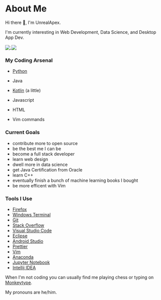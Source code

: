# About Me

 Hi there 👋, I'm UnrealApex.
 
 I'm currently interesting in Web Development, Data Science, and Desktop App Dev.
 
<a href="https://github.com/anuraghazra/github-readme-stats">
  <img align="center" src="https://github-readme-stats.vercel.app/api?username=unrealapex&count_private=true&show_icons=true&include_all_commits" />
</a>
<a href="https://github.com/anuraghazra/github-readme-stats">
  <img align="center" src="https://github-readme-stats.vercel.app/api/top-langs/?username=unrealapex&layout=compact" />
</a>



 ### My Coding Arsenal
 
 
- [Python](https://github.com/python/cpython)
- Java
- [Kotlin](https://github.com/JetBrains/kotlin) (a little)
- Javascript 
- HTML 

- Vim commands
 
 
### Current Goals

- contribute more to open source
- be the best me I can be
- become a full stack developer
- learn web design 
- dwell more in data science
- get Java Certification from Oracle
- learn C++
- eventually finish a bunch of machine learning books I bought 
- be more efficent with Vim



### Tools I Use

- [Firefox](https://www.mozilla.org/en-US/firefox/new/)
- [Windows Terminal](https://github.com/microsoft/terminal)
- [Git](https://git-scm.com/)
- [Stack Overflow](https://stackoverflow.com/)
- [Visual Studio Code](https://github.com/microsoft/vscode)
- [Eclipse](https://www.eclipse.org/)
- [Android Studio](https://developer.android.com/studio)
- [Prettier](https://github.com/prettier/prettier) 
- [Vim](https://github.com/vim/vim)
- [Anaconda](https://www.anaconda.com)
- [Jupyter Notebook](https://github.com/jupyter/notebook )
- [Intellij IDEA](https://github.com/JetBrains/intellij-community)

 
 When I'm not coding you can usually find me playing chess or typing on [Monkeytype](https://monkeytype.com/).


 My pronouns are he/him.

>
<!--
**UnrealApex/UnrealApex** is a ✨ _special_ ✨ repository because its README.md (this file) appears on your GitHub profile.

Here are some ideas to get you started:

- 🔭 I’m currently working on ...
- 🌱 I’m currently learning ...
- 👯 I’m looking to collaborate on ...
- 🤔 I’m looking for help with ...
- 💬 Ask me about ...
- 📫 How to reach me: ...
- 😄 Pronouns: he\him
- ⚡ Fun fact: ...
-->



